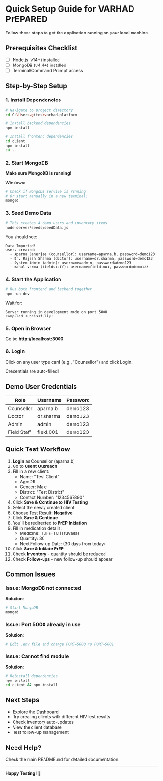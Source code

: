 # Quick Setup Guide for VARHAD PrEPARED

Follow these steps to get the application running on your local machine.

## Prerequisites Checklist

- [ ] Node.js (v14+) installed
- [ ] MongoDB (v4.4+) installed
- [ ] Terminal/Command Prompt access

## Step-by-Step Setup

### 1. Install Dependencies

```bash
# Navigate to project directory
cd C:\Users\gites\varhad-platform

# Install backend dependencies
npm install

# Install frontend dependencies
cd client
npm install
cd ..
```

### 2. Start MongoDB

**Make sure MongoDB is running!**

Windows:
```bash
# Check if MongoDB service is running
# Or start manually in a new terminal:
mongod
```

### 3. Seed Demo Data

```bash
# This creates 4 demo users and inventory items
node server/seeds/seedData.js
```

You should see:
```
Data Imported!
Users created:
  - Aparna Banerjee (counsellor): username=aparna.b, password=demo123
  - Dr. Rajesh Sharma (doctor): username=dr.sharma, password=demo123
  - System Admin (admin): username=admin, password=demo123
  - Rahul Verma (fieldstaff): username=field.001, password=demo123
```

### 4. Start the Application

```bash
# Run both frontend and backend together
npm run dev
```

Wait for:
```
Server running in development mode on port 5000
Compiled successfully!
```

### 5. Open in Browser

Go to: **http://localhost:3000**

### 6. Login

Click on any user type card (e.g., "Counsellor") and click Login.

Credentials are auto-filled!

## Demo User Credentials

| Role        | Username  | Password |
|-------------|-----------|----------|
| Counsellor  | aparna.b  | demo123  |
| Doctor      | dr.sharma | demo123  |
| Admin       | admin     | demo123  |
| Field Staff | field.001 | demo123  |

## Quick Test Workflow

1. **Login** as Counsellor (aparna.b)
2. Go to **Client Outreach**
3. Fill in a new client:
   - Name: "Test Client"
   - Age: 25
   - Gender: Male
   - District: "Test District"
   - Contact Number: "1234567890"
4. Click **Save & Continue to HIV Testing**
5. Select the newly created client
6. Choose Test Result: **Negative**
7. Click **Save & Continue**
8. You'll be redirected to **PrEP Initiation**
9. Fill in medication details:
   - Medicine: TDF/FTC (Truvada)
   - Quantity: 30
   - Next Follow-up Date: (30 days from today)
10. Click **Save & Initiate PrEP**
11. Check **Inventory** - quantity should be reduced
12. Check **Follow-ups** - new follow-up should appear

## Common Issues

### Issue: MongoDB not connected
**Solution**:
```bash
# Start MongoDB
mongod
```

### Issue: Port 5000 already in use
**Solution**:
```bash
# Edit .env file and change PORT=5000 to PORT=5001
```

### Issue: Cannot find module
**Solution**:
```bash
# Reinstall dependencies
npm install
cd client && npm install
```

## Next Steps

- Explore the Dashboard
- Try creating clients with different HIV test results
- Check inventory auto-updates
- View the client database
- Test follow-up management

## Need Help?

Check the main README.md for detailed documentation.

---

**Happy Testing!** 🎉
